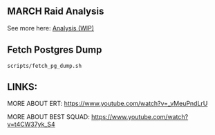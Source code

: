## MARCH Raid Analysis

See more here: [Analysis (WIP) ](analysis.md)

## Fetch Postgres Dump

```
scripts/fetch_pg_dump.sh
```

## LINKS:

MORE ABOUT ERT: https://www.youtube.com/watch?v=_vMeuPndLrU

MORE ABOUT BEST SQUAD: https://www.youtube.com/watch?v=t4CW37yk_S4
